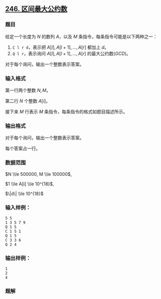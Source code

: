## [246\. 区间最大公约数](https://www.acwing.com/problem/content/247/)

### 题目

给定一个长度为 $N$ 的数列 $A$，以及 $M$ 条指令，每条指令可能是以下两种之一：

1. `C l r d`，表示把 $A[l],A[l+1],…,A[r]$ 都加上 $d$。
2. `Q l r`，表示询问 $A[l],A[l+1],…,A[r]$ 的最大公约数($GCD$)。

对于每个询问，输出一个整数表示答案。

### 输入格式

第一行两个整数 $N,M$。

第二行 $N$ 个整数 $A[i]$。

接下来 $M$ 行表示 $M$ 条指令，每条指令的格式如题目描述所示。

### 输出格式

对于每个询问，输出一个整数表示答案。

每个答案占一行。

### 数据范围

$N \\le 500000, M \\le 100000$,

$1 \\le A[i] \\le 10^{18}$,

$\|d\| \\le 10^{18}$

### 输入样例：

```
5 5
1 3 5 7 9
Q 1 5
C 1 5 1
Q 1 5
C 3 3 6
Q 2 4
```

### 输出样例：

```
1
2
4
```

### 题解

